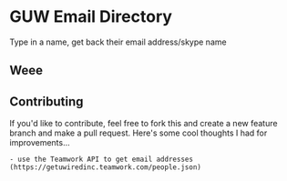 # GUW Email Directory

Type in a name, get back their email address/skype name

## Weee

## Contributing

If you'd like to contribute, feel free to fork this and create a new feature branch and make a pull request. Here's some cool thoughts I had for improvements...

    - use the Teamwork API to get email addresses (https://getuwiredinc.teamwork.com/people.json)       
